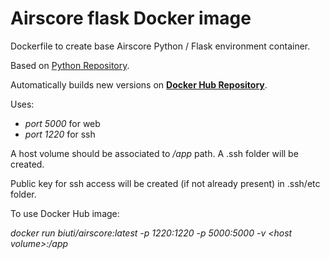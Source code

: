 # Airscore flask Docker image
Dockerfile to create base Airscore Python / Flask environment container.

Based on [Python Repository](https://hub.docker.com/_/python).

Automatically builds new versions on [**Docker Hub Repository**](https://hub.docker.com/r/biuti/airscore).

Uses:
- *port 5000* for web
- *port 1220* for ssh

A host volume should be associated to */app* path. A .ssh folder will be created.

Public key for ssh access will be created (if not already present) in .ssh/etc folder.

To use Docker Hub image:

*docker run biuti/airscore:latest -p 1220:1220 -p 5000:5000 -v \<host volume>:/app*
